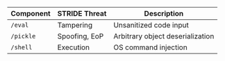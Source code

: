 | Component | STRIDE Threat | Description                      |
| --------- | ------------- | -------------------------------- |
| `/eval`   | Tampering     | Unsanitized code input           |
| `/pickle` | Spoofing, EoP | Arbitrary object deserialization |
| `/shell`  | Execution     | OS command injection             |
